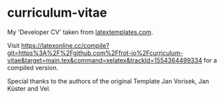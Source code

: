 # curriculum-vitae
My 'Developer CV' taken from [latextemplates.com](https://www.latextemplates.com/template/developer-cv).

Visit https://latexonline.cc/compile?git=https%3A%2F%2Fgithub.com%2Ffrot-io%2Fcurriculum-vitae&target=main.tex&command=xelatex&trackId=1554364499334 for a compiled version.

Special thanks to the authors of the original Template Jan Vorisek, Jan Küster and Vel. 
